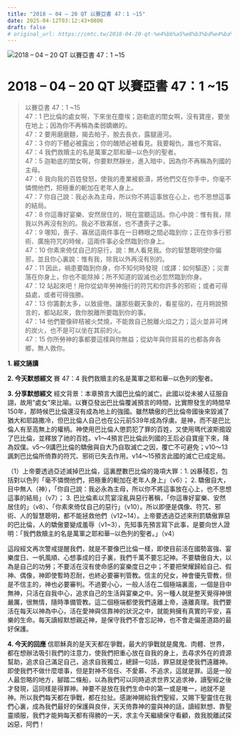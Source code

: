 ```yaml
---
title: "2018 – 04 – 20 QT 以賽亞書 47：1 ~15"
date: 2025-04-12T03:12:43+0800
draft: false
# original_url: https://cmtc.tw/2018-04-20-qt-%e4%bb%a5%e8%b3%bd%e4%ba%9e%e6%9b%b8-47%ef%bc%9a1-15
---
```


![2018 – 04 – 20 QT 以賽亞書 47：1 ~15](/images/qt.jpg   "2018 – 04 – 20 QT 以賽亞書 47：1 ~15")

# 2018 – 04 – 20 QT 以賽亞書 47：1 ~15

> 以賽亞書 47：1 ~15  
> 47：1 巴比倫的處女啊，下來坐在塵埃；迦勒底的閨女啊，沒有寶座，要坐在地上；因為你不再稱為柔弱嬌嫩的。  
> 47：2 要用磨磨麵，揭去帕子，脫去長衣，露腿逿河。  
> 47：3 你的下體必被露出；你的醜陋必被看見。我要報仇，誰也不寬容。  
> 47：4 我們救贖主的名是萬軍之耶和華─以色列的聖者。  
> 47：5 迦勒底的閨女啊，你要默然靜坐，進入暗中，因為你不再稱為列國的主母。  
> 47：6 我向我的百姓發怒，使我的產業被褻瀆，將他們交在你手中，你毫不憐憫他們，把極重的軛加在老年人身上。  
> 47：7 你自己說：我必永為主母，所以你不將這事放在心上，也不思想這事的結局。  
> 47：8 你這專好宴樂、安然居住的，現在當聽這話。你心中說：惟有我，除我以外再沒有別的。我必不致寡居，也不遭喪子之事。  
> 47：9 哪知，喪子、寡居這兩件事在一日轉眼之間必臨到你；正在你多行邪術、廣施符咒的時候，這兩件事必全然臨到你身上。  
> 47：10 你素來倚仗自己的惡行，說：無人看見我。你的智慧聰明使你偏邪，並且你心裏說：惟有我，除我以外再沒有別的。  
> 47：11 因此，禍患要臨到你身，你不知何時發現（或譯：如何驅逐）；災害落在你身上，你也不能除掉；所不知道的毀滅也必忽然臨到你身。  
> 47：12 站起來吧！用你從幼年勞神施行的符咒和你許多的邪術；或者可得益處，或者可得強勝。  
> 47：13 你籌劃太多，以致疲倦。讓那些觀天象的，看星宿的，在月朔說預言的，都站起來，救你脫離所要臨到你的事。  
> 47：14 他們要像碎秸被火焚燒，不能救自己脫離火焰之力；這火並非可烤的炭火，也不是可以坐在其前的火。  
> 47：15 你所勞神的事都要這樣與你無益；從幼年與你貿易的也都各奔各鄉，無人救你。

**1. 經文誦讀**

**2.  今天默想經文**
賽 47：4 我們救贖主的名是萬軍之耶和華─以色列的聖者。

**3. 分享默想經文**
經文背景：本章預言大國巴比倫的滅亡。此國以從未被人征服自詡，故用“處女”來比喻。以賽亞發出巴比倫覆滅預言的時間，比實際發生的時間早150年，那時候巴比倫還沒有成為地上的強國。雖然驕傲的巴比倫帝國後來毀滅了猶大和耶路撒冷，但巴比倫人自己也在公元前539年成為俘虜。是神，而不是巴比倫人有至高無上的權柄。神使用巴比倫人懲罰犯了罪的百姓，又使用瑪代波斯搗毀了巴比倫，並釋放了祂的百姓。v1～4預言巴比倫此列國的王后必自寶座下來，降為奴僕。v5～9講巴比倫的驕傲與自大乃自取滅亡之因，覆亡不可避免；v10～13諷刺巴比倫所倚靠的符咒、邪術已失去作用。v14～15預言此國的滅亡已成定局。

（1）上帝要透過亞述滅掉巴比倫，這裏歷數巴比倫的幾項大罪：1. 凶暴殘忍，包括對以色列「毫不憐憫他們，把極重的軛加在老年人身上」（v6）； 2. 驕傲自大，目中無人（神），「你自己說：我必永為主母，所以你不將這事放在心上，也不思想這事的結局」（v7）； 3. 巴比倫素以荒宴淫亂與惡行著稱，「你這專好宴樂、安然居住的」（v8）、「你素來倚仗自己的惡行」（v10）。所以即便是偶像、符咒、邪術、人的智慧聰明，都不能拯救他們（v12\~14）。上帝要透過亞述來刑罰驕傲罪惡的巴比倫，人的驕傲要變成羞辱（v1\~3），先知事先預言寫下此事，是要向世人證明：「我們救贖主的名是萬軍之耶和華─以色列的聖者。」（v4）

這段經文再次警戒提醒我們，就是不要像巴比倫一樣，即使目前活在國勢富強、宴樂度日、一帆風順、心想事成的日子裏，我們千萬不要忘記神。不要驕傲自大，以為是自己的功勞；不要活在沒有使命感的宴樂度日之中；不要把榮耀歸給自己、假神、偶像，神即使暫時忍耐，也終必要審判管教。信主的兒女，神會優先管教，但是不信主的，神也必要審判。不過要小心，一般人活在二個極端裏面，一個是目中無神，只活在自我中心，追求自己的生活與宴樂之中。另一種人就是整天覺得神很嚴厲，很無情，隨時準備管教。這二個極端都使我們遠離上帝，遠離真理。我們要活在每天以神為中心，活在愛神與信靠神的狀況之中，就能夠擁有真實的平安，喜樂的生命。每天讀經默想親近神，是保守我們不會忘記神，也不會走偏差道路的最好保護。

**4. 今天的回應**
信耶穌真的是天天都在爭戰，最大的爭戰就是魔鬼、肉體、世界，都在想辦法吸引我們的注意力，使我們把重心放在自我的身上，去尋求外在的資源幫助，追求自己滿足自己，追求自我獨立，總歸一句話，罪惡就是使我們遠離神。即使我們不做什麼壞事，但是對神不信任、不愛慕、不追求，這就是罪。這是一般人最忽略的地方，腳踏二條船，以為我們可以同時追求世界又追求神，讀聖經之後才發現，這同樣是得罪神。神要不是放在我們生命中的第一或是唯一，祂就不是神。所以我們每天都在爭戰，都在拉扯。感謝神賜給我們聖經，又賜下聖靈住在我們心裏，成為我們最好的保護與良伴，天天倚靠神的靈與神的話，讀經默想、靠聖靈順服，我們才能夠每天都有得勝的一天，求主今天繼續保守看顧，救我脫離試探凶惡，阿們！
